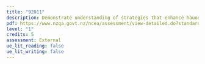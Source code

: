 ```yaml
---
title: "92011"
description: Demonstrate understanding of strategies that enhance hauora
pdf: https://www.nzqa.govt.nz/ncea/assessment/view-detailed.do?standardNumber=92011
level: "1"
credits: 5
assessment: External
ue_lit_reading: false
ue_lit_writing: false
---
```

